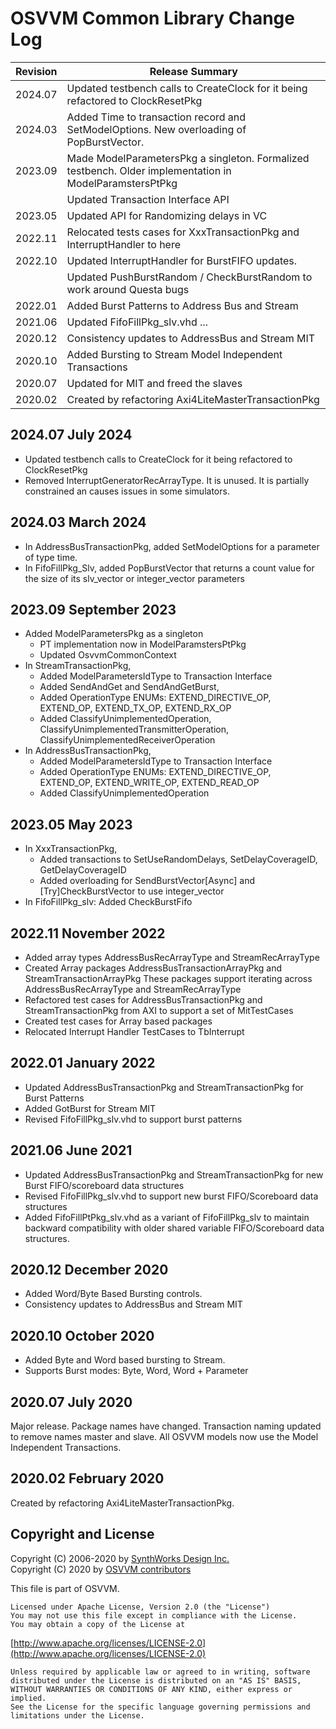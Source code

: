 # OSVVM Common Library Change Log

| Revision  |  Release Summary | 
------------|----------- 
| 2024.07   |  Updated testbench calls to CreateClock for it being refactored to ClockResetPkg
| 2024.03   |  Added Time to transaction record and SetModelOptions.  New overloading of PopBurstVector.
| 2023.09   |  Made ModelParametersPkg a singleton.  Formalized testbench.  Older implementation in ModelParamstersPtPkg
|           |  Updated Transaction Interface API
| 2023.05   |  Updated API for Randomizing delays in VC   
| 2022.11   |  Relocated tests cases for XxxTransactionPkg and InterruptHandler to here   
| 2022.10   |  Updated InterruptHandler for BurstFIFO updates.   
|           |  Updated PushBurstRandom / CheckBurstRandom to work around Questa bugs
| 2022.01   |  Added Burst Patterns to Address Bus and Stream
| 2021.06   |  Updated FifoFillPkg_slv.vhd ...
| 2020.12   |  Consistency updates to AddressBus and Stream MIT
| 2020.10   |  Added Bursting to Stream Model Independent Transactions 
| 2020.07   |  Updated for MIT and freed the slaves
| 2020.02   |  Created by refactoring Axi4LiteMasterTransactionPkg

## 2024.07  July 2024
-  Updated testbench calls to CreateClock for it being refactored to ClockResetPkg
- Removed InterruptGeneratorRecArrayType.  It is unused.  It is partially constrained an causes issues in some simulators.  

## 2024.03  March 2024
- In AddressBusTransactionPkg, added SetModelOptions for a parameter of type time.
- In FifoFillPkg_Slv, added PopBurstVector that returns a count value for the size of its slv_vector or integer_vector parameters


## 2023.09  September 2023
- Added ModelParametersPkg as a singleton
   - PT implementation now in ModelParamstersPtPkg
   - Updated OsvvmCommonContext
- In StreamTransactionPkg, 
   - Added ModelParametersIdType to Transaction Interface
   - Added SendAndGet and SendAndGetBurst,
   - Added OperationType ENUMs:  EXTEND_DIRECTIVE_OP, EXTEND_OP, EXTEND_TX_OP, EXTEND_RX_OP
   - Added ClassifyUnimplementedOperation, ClassifyUnimplementedTransmitterOperation, ClassifyUnimplementedReceiverOperation
- In AddressBusTransactionPkg, 
   - Added ModelParametersIdType to Transaction Interface
   - Added OperationType ENUMs: EXTEND_DIRECTIVE_OP, EXTEND_OP, EXTEND_WRITE_OP, EXTEND_READ_OP
   - Added ClassifyUnimplementedOperation

## 2023.05  May 2023
- In XxxTransactionPkg, 
   - Added transactions to SetUseRandomDelays, SetDelayCoverageID, GetDelayCoverageID
   - Added overloading for SendBurstVector[Async] and [Try]CheckBurstVector to use integer_vector
- In FifoFillPkg_slv:  Added CheckBurstFifo

## 2022.11  November 2022
- Added array types AddressBusRecArrayType and StreamRecArrayType
- Created Array packages AddressBusTransactionArrayPkg and StreamTransactionArrayPkg
  These packages support iterating across AddressBusRecArrayType and StreamRecArrayType 
- Refactored test cases for AddressBusTransactionPkg and StreamTransactionPkg from AXI 
  to support a set of MitTestCases
- Created test cases for Array based packages
- Relocated Interrupt Handler TestCases to TbInterrupt

## 2022.01  January 2022
- Updated AddressBusTransactionPkg and StreamTransactionPkg for Burst Patterns
- Added GotBurst for Stream MIT
- Revised FifoFillPkg_slv.vhd to support burst patterns

## 2021.06  June 2021
- Updated AddressBusTransactionPkg and StreamTransactionPkg for new Burst FIFO/scoreboard data structures
- Revised FifoFillPkg_slv.vhd to support new burst FIFO/Scoreboard data structures
- Added FifoFillPtPkg_slv.vhd as a variant of FifoFillPkg_slv to maintain backward compatibility with older shared variable FIFO/Scoreboard data structures.

## 2020.12 December 2020
- Added Word/Byte Based Bursting controls. 
- Consistency updates to AddressBus and Stream MIT

## 2020.10 October 2020
- Added Byte and Word based bursting to Stream.
- Supports Burst modes: Byte, Word, Word + Parameter

## 2020.07 July 2020
Major release.
Package names have changed.
Transaction naming updated to remove
names master and slave.
All OSVVM models now use the 
Model Independent Transactions.

## 2020.02   February 2020    
Created by refactoring Axi4LiteMasterTransactionPkg.    
 
## Copyright and License
Copyright (C) 2006-2020 by [SynthWorks Design Inc.](http://www.synthworks.com/)   
Copyright (C) 2020 by [OSVVM contributors](CONTRIBUTOR.md)   

This file is part of OSVVM.

    Licensed under Apache License, Version 2.0 (the "License")
    You may not use this file except in compliance with the License.
    You may obtain a copy of the License at

  [http://www.apache.org/licenses/LICENSE-2.0](http://www.apache.org/licenses/LICENSE-2.0)

    Unless required by applicable law or agreed to in writing, software
    distributed under the License is distributed on an "AS IS" BASIS,
    WITHOUT WARRANTIES OR CONDITIONS OF ANY KIND, either express or implied.
    See the License for the specific language governing permissions and
    limitations under the License.
